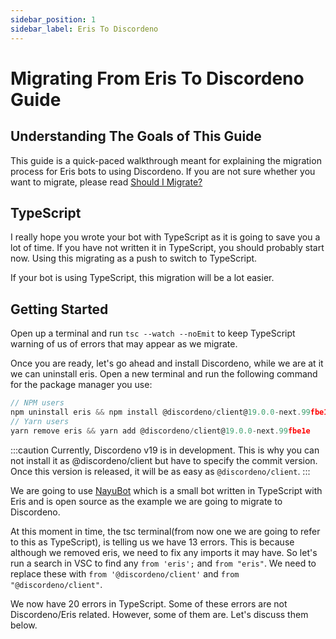 ```yaml
---
sidebar_position: 1
sidebar_label: Eris To Discordeno
---
```


# Migrating From Eris To Discordeno Guide

## Understanding The Goals of This Guide

This guide is a quick-paced walkthrough meant for explaining the migration process for Eris bots to using Discordeno. If you are not sure whether you want to migrate, please read [Should I Migrate?](../intro.md)

## TypeScript

I really hope you wrote your bot with TypeScript as it is going to save you a lot of time. If you have not written it in TypeScript, you should probably start now. Using this migrating as a push to switch to TypeScript.

If your bot is using TypeScript, this migration will be a lot easier.

## Getting Started

Open up a terminal and run `tsc --watch --noEmit` to keep TypeScript warning of us of errors that may appear as we migrate.

Once you are ready, let's go ahead and install Discordeno, while we are at it we can uninstall eris. Open a new terminal and run the following command for the package manager you use:

```ts
// NPM users
npm uninstall eris && npm install @discordeno/client@19.0.0-next.99fbe1e
// Yarn users
yarn remove eris && yarn add @discordeno/client@19.0.0-next.99fbe1e
```

:::caution
Currently, Discordeno v19 is in development. This is why you can not install it as @discordeno/client but have to specify the commit version. Once this version is released, it will be as easy as `@discordeno/client`.
:::

We are going to use [NayuBot](https://github.com/AwesomeStickz/Nayu-Bot) which is a small bot written in TypeScript with Eris and is open source as the example we are going to migrate to Discordeno.

At this moment in time, the tsc terminal(from now one we are going to refer to this as TypeScript), is telling us we have 13 errors. This is because although we removed eris, we need to fix any imports it may have. So let's run a search in VSC to find any `from 'eris';` and `from "eris"`. We need to replace these with `from '@discordeno/client'` and `from "@discordeno/client"`.

We now have 20 errors in TypeScript. Some of these errors are not Discordeno/Eris related. However, some of them are. Let's discuss them below.

